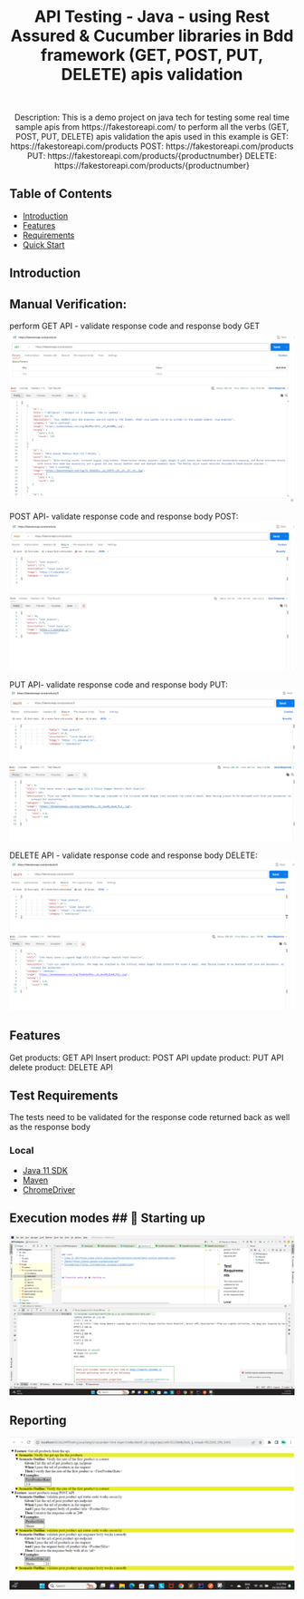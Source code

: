 <h1 align="center"> API Testing - Java - using Rest Assured & Cucumber libraries in Bdd framework (GET, POST, PUT, DELETE) apis validation  </h1> <br>

<p align="center">
  Description: This is a demo project on java tech for testing some real time sample apis from https://fakestoreapi.com/ to perform all the verbs (GET, POST, PUT, DELETE) apis validation
 the apis used in this example is 
 GET: https://fakestoreapi.com/products
POST: https://fakestoreapi.com/products
PUT: https://fakestoreapi.com/products/{productnumber}
DELETE: https://fakestoreapi.com/products/{productnumber}
</p>


## Table of Contents

- [Introduction](#introduction)
- [Features](#features)
- [Requirements](#requirements)
- [Quick Start](#quick-start)


## Introduction

## Manual Verification:

perform GET API - validate response code and response body
GET
![img.png](img.png)

POST API- validate response code and response body
POST:
![img_1.png](img_1.png)

PUT API- validate response code and response body
PUT:
![img_2.png](img_2.png)

DELETE API - validate response code and response body
DELETE:
![img_3.png](img_3.png)


## Features
Get products: GET API
Insert product: POST API
update product: PUT API
delete product: DELETE API


## Test Requirements
The tests need to be validated for the response code returned back as well as the response body


### Local
* [Java 11 SDK](https://www.oracle.com/au/java/technologies/javase/jdk11-archive-downloads.html)
* [Maven](https://maven.apache.org/download.cgi)
* [ChromeDriver](https://chromedriver.chromium.org/downloads)



## Execution modes ## 🤖 Starting up

![img_4.png](img_4.png)

## Reporting

![img_5.png](img_5.png)
